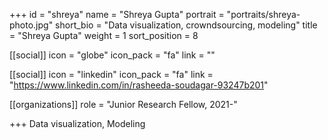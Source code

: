 +++
id = "shreya"
name = "Shreya Gupta"
portrait = "portraits/shreya-photo.jpg"
short_bio = "Data visualization, crowndsourcing, modeling"
title = "Shreya Gupta"
weight = 1
sort_position = 8

[[social]]
    icon = "globe"
    icon_pack = "fa"
    link = ""

[[social]]
    icon = "linkedin"
    icon_pack = "fa"
    link = "https://www.linkedin.com/in/rasheeda-soudagar-93247b201"

[[organizations]]
    role = "Junior Research Fellow, 2021-"

+++
Data visualization, Modeling

